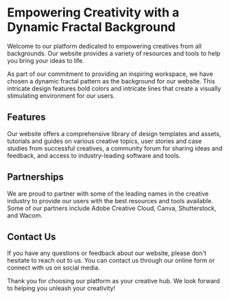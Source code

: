 <!--font:Poppins-->

# Empowering Creativity with a Dynamic Fractal Background

Welcome to our platform dedicated to empowering creatives from all backgrounds. Our website provides a variety of resources and tools to help you bring your ideas to life.

As part of our commitment to providing an inspiring workspace, we have chosen a dynamic fractal pattern as the background for our website. This intricate design features bold colors and intricate lines that create a visually stimulating environment for our users.

## Features

Our website offers a comprehensive library of design templates and assets, tutorials and guides on various creative topics, user stories and case studies from successful creatives, a community forum for sharing ideas and feedback, and access to industry-leading software and tools.

## Partnerships

We are proud to partner with some of the leading names in the creative industry to provide our users with the best resources and tools available. Some of our partners include Adobe Creative Cloud, Canva, Shutterstock, and Wacom.

## Contact Us

If you have any questions or feedback about our website, please don't hesitate to reach out to us. You can contact us through our online form or connect with us on social media.

Thank you for choosing our platform as your creative hub. We look forward to helping you unleash your creativity!

<!--

Write me content for website with wallpaper which alt text is:

"A wallpaper featuring a colorful fractal pattern, with intricate lines and bold colors."

The name/title of the page should not be 1:1 copy of the alt text but rather a real content of the website which is using this wallpaper.

- Use markdown format 
- Start with heading
- Heading should be short and concise
- The content should look like a real website 
- The website should not be about the wallpaper, wallpaper is just a related background
- Heading should be contain work "wallpaper" or "background"
- Include real sections like references, contact, user stories, etc. use things relevant to the page purpose.
- Feel free to use structure like headings, bullets, numbering, blockquotes, paragraphs, horizontal lines, etc.
- You can use formatting like bold or _italic_
- You can include UTF-8 emojis
- Links should be only #hash anchors (and you can refer to the document itself)
- Do not include images


---


# Colorful Fractal Wallpaper for a Creative Workspace

Welcome to our online platform, where we offer a wide range of resources and tools for creative professionals. Our website is designed to inspire and empower artists, designers, writers, and other creatives with the resources they need to bring their ideas to life.

As part of our commitment to providing an engaging and inspiring workspace, we have chosen a colorful fractal pattern as the background wallpaper for our website. This intricate design features bold colors and intricate lines that create a dynamic and visually stimulating environment for our users.

## Features

Our website offers a variety of features and resources to help you unleash your creativity, including:

- A comprehensive library of design templates and assets
- Tutorials and guides on various creative topics
- User stories and case studies from successful creatives
- A community forum for sharing ideas and feedback
- Access to industry-leading software and tools

## References

We are proud to partner with some of the leading names in the creative industry to provide our users with the best resources and tools available. Some of our partners include:

- Adobe Creative Cloud
- Canva
- Shutterstock
- Wacom

## Contact Us

If you have any questions or feedback about our website, please don't hesitate to reach out to us. You can contact us through our online form or connect with us on social media.

Thank you for choosing our platform as your creative workspace. We look forward to helping you achieve your creative goals!


---


Heading should not include word "wallpaper". The website should not be about the wallpaper itself, wallpaper is just a related background, rewrite whole content.


---


# Inspiring Creativity with a Colorful Fractal Background

Welcome to our online platform, where we provide a variety of resources and tools to help you unleash your creativity. Our website is designed to inspire and empower artists, designers, writers, and other creatives with the resources they need to bring their ideas to life.

As part of our commitment to providing an engaging and inspiring workspace, we have chosen a colorful fractal pattern as the background for our website. This intricate design features bold colors and intricate lines that create a dynamic and visually stimulating environment for our users.

## Features

Our website offers a variety of features and resources to help you unlock your creative potential, including:

- A comprehensive library of design templates and assets
- Tutorials and guides on various creative topics
- User stories and case studies from successful creatives
- A community forum for sharing ideas and feedback
- Access to industry-leading software and tools

## References

We are proud to partner with some of the leading names in the creative industry to provide our users with the best resources and tools available. Some of our partners include:

- Adobe Creative Cloud
- Canva
- Shutterstock
- Wacom

## Contact Us

If you have any questions or feedback about our website, please don't hesitate to reach out to us. You can contact us through our online form or connect with us on social media.

Thank you for choosing our platform as your creative workspace. We look forward to helping you achieve your creative goals!


---


Heading is too long, rewrite whole content.


---


# Unleash Your Creativity with a Colorful Fractal Background

Welcome to our online platform, dedicated to empowering artists, designers, writers, and other creatives with the resources they need to bring their ideas to life. Our website provides a variety of features and tools to help you unlock your creative potential.

As part of our commitment to providing an engaging and inspiring workspace, we have chosen a colorful fractal pattern as the background for our website. This intricate design features bold colors and intricate lines that create a dynamic and visually stimulating environment for our users.

## Features

Our website offers a comprehensive library of design templates and assets, tutorials and guides on various creative topics, user stories and case studies from successful creatives, a community forum for sharing ideas and feedback, and access to industry-leading software and tools.

## Partnerships

We are proud to partner with some of the leading names in the creative industry to provide our users with the best resources and tools available. Some of our partners include Adobe Creative Cloud, Canva, Shutterstock, and Wacom.

## Contact Us

If you have any questions or feedback about our website, please don't hesitate to reach out to us. You can contact us through our online form or connect with us on social media.

Thank you for choosing our platform as your creative workspace. We look forward to helping you unleash your creativity!


---


Heading is too long, rewrite whole content.


---


# Empowering Creativity with a Dynamic Fractal Background

Welcome to our platform dedicated to empowering creatives from all backgrounds. Our website provides a variety of resources and tools to help you bring your ideas to life.

As part of our commitment to providing an inspiring workspace, we have chosen a dynamic fractal pattern as the background for our website. This intricate design features bold colors and intricate lines that create a visually stimulating environment for our users.

## Features

Our website offers a comprehensive library of design templates and assets, tutorials and guides on various creative topics, user stories and case studies from successful creatives, a community forum for sharing ideas and feedback, and access to industry-leading software and tools.

## Partnerships

We are proud to partner with some of the leading names in the creative industry to provide our users with the best resources and tools available. Some of our partners include Adobe Creative Cloud, Canva, Shutterstock, and Wacom.

## Contact Us

If you have any questions or feedback about our website, please don't hesitate to reach out to us. You can contact us through our online form or connect with us on social media.

Thank you for choosing our platform as your creative hub. We look forward to helping you unleash your creativity!


---


Write me a Google font which is best fitting for the website.

Pick from the list:
- Futura
- IBM Plex Sans
- Raleway
- Poppins
- Playfair Display
- Orbitron
- Montserrat
- Barlow Condensed
- Lobster
- Roboto
- Inter
- Open Sans
- Great Vibes
- Lato
- Dancing Script
- Alegreya
- Exo 2


Write just the font name nothing else.


---


Poppins

-->
